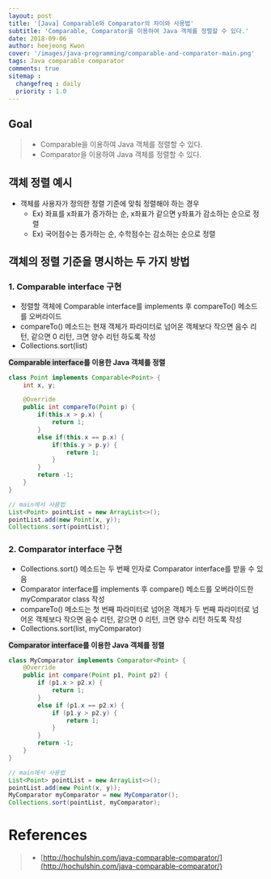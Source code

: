 ```yaml
---
layout: post
title: '[Java] Comparable와 Comparator의 차이와 사용법'
subtitle: 'Comparable, Comparator을 이용하여 Java 객체를 정렬할 수 있다.'
date: 2018-09-06
author: heejeong Kwon
cover: '/images/java-programming/comparable-and-comparator-main.png'
tags: Java comparable comparator
comments: true
sitemap :
  changefreq : daily
  priority : 1.0
---
```



## Goal
> - Comparable을 이용하여 Java 객체를 정렬할 수 있다.
> - Comparator을 이용하여 Java 객체를 정렬할 수 있다.

## 객체 정렬 예시
* 객체를 사용자가 정의한 정렬 기준에 맞춰 정렬해야 하는 경우
  * Ex) 좌표를 x좌표가 증가하는 순, x좌표가 같으면 y좌표가 감소하는 순으로 정렬
  * Ex) 국어점수는 증가하는 순, 수학점수는 감소하는 순으로 정렬

## 객체의 정렬 기준을 명시하는 두 가지 방법
### 1. Comparable interface 구현
* 정렬할 객체에 Comparable interface를 implements 후 compareTo() 메소드를 오버라이드
* compareTo() 메소드는 현재 객체가 파라미터로 넘어온 객체보다 작으면 음수 리턴, 같으면 0 리턴, 크면 양수 리턴 하도록 작성
* Collections.sort(list)

**<span style="background-color: #e1e1e1">Comparable interface</span>를 이용한 Java 객체를 정렬**
~~~java
class Point implements Comparable<Point> {
    int x, y;

    @Override
    public int compareTo(Point p) {
        if(this.x > p.x) {
            return 1;
        }
        else if(this.x == p.x) {
            if(this.y > p.y) {
                return 1;
            }
        }
        return -1;
    }
}

// main에서 사용법
List<Point> pointList = new ArrayList<>();
pointList.add(new Point(x, y));
Collections.sort(pointList);
~~~

### 2. Comparator interface 구현
* Collections.sort() 메소드는 두 번째 인자로 Comparator interface를 받을 수 있음
* Comparator interface를 implements 후 compare() 메소드를 오버라이드한 myComparator class 작성
* compareTo() 메소드는 첫 번째 파라미터로 넘어온 객체가 두 번째 파라미터로 넘어온 객체보다 작으면 음수 리턴, 같으면 0 리턴, 크면 양수 리턴 하도록 작성
* Collections.sort(list, myComparator)

**<span style="background-color: #e1e1e1">Comparator interface</span>를 이용한 Java 객체를 정렬**
~~~java
class MyComparator implements Comparator<Point> {
    @Override
    public int compare(Point p1, Point p2) {
        if (p1.x > p2.x) {
            return 1;
        }
        else if (p1.x == p2.x) {
            if (p1.y > p2.y) {
                return 1;
            }
        }
        return -1;
    }
}

// main에서 사용법
List<Point> pointList = new ArrayList<>();
pointList.add(new Point(x, y));
MyComparator myComparator = new MyComparator();
Collections.sort(pointList, myComparator);
~~~


<!-- # 관련된 Post
* Eclipse에서 Spring MVC 프로젝트 생성하기에 대해 알고 싶으시면 [Eclipse에서 Spring MVC 프로젝트 생성하기](https://gmlwjd9405.github.io/2018/05/07/spring-project-eclipse-setting.html)를 참고하시기 바랍니다. -->


# References
> - [http://hochulshin.com/java-comparable-comparator/](http://hochulshin.com/java-comparable-comparator/)
